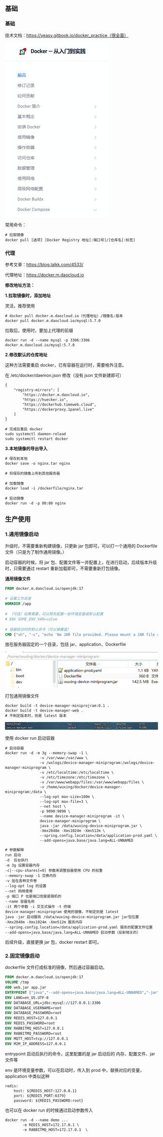 ## 基础

### 基础

技术文档：https://yeasy.gitbook.io/docker_practice（很全面）

![image-20250212181457245](pic/08-docker/image-20250212181457245.png)

常用命令：

```shell
# 拉取镜像
docker pull [选项] [Docker Registry 地址[:端口号]/]仓库名[:标签]
```

### 代理

参考文章：https://blog.lalkk.com/4533/

代理地址：https://docker.m.daocloud.io

**修改地址方法：**

**1.拉取镜像时，添加地址**

灵活，推荐使用

```shell
# docker pull docker.m.daocloud.io（代理地址）/镜像名:版本
docker pull docker.m.daocloud.io/mysql:5.7.0
```

拉取后，使用时，要加上代理的前缀

```shell
docker run -d --name mysql -p 3306:3306 docker.m.daocloud.io/mysql:5.7.0
```

**2.修改默认的仓库地址**

这种方法需要重启 docker，已有容器在运行时，需要格外注意。

在 /etc/docker/daemon.json 修改（没有 json 文件新建即可）

```shell
{
    "registry-mirrors": [
        "https://docker.m.daocloud.io",
        "https://huecker.io",
        "https://dockerhub.timeweb.cloud",
        "https://dockerproxy.1panel.live"
    ]
}

# 完成后重启 docker
sudo systemctl daemon-reload
sudo systemctl restart docker
```

**3.本地镜像的导出导入**

```shell
# 保存到本地
docker save -o nginx.tar nginx

# 将保存的镜像上传到其他服务器

# 加载镜像
docker load -i /dockerfile/nginx.tar

# 启动镜像
docker run -d -p 80:80 nginx
```

## 生产使用

### 1.通用镜像启动

升级时，不需要重新构建镜像，只更新 jar 包即可，可以打一个通用的 Dockerfile 文件（只是为了制作通用镜像。）

启动容器的时候，将 jar 包、配置文件等一并配置上，在进行启动，后续版本升级时，只需要通过 restart 重新加载即可，不需要重新打包镜像。

**通用镜像文件**

```dockerfile
FROM docker.m.daocloud.io/openjdk:17

# 设置工作目录
WORKDIR /app

# （可选）如果需要，可以预先配置一些环境变量或默认配置
# ENV SOME_ENV_VAR=value

# 容器启动时的默认命令（可以被覆盖）
CMD ["sh", "-c", "echo 'No JAR file provided. Please mount a JAR file and restart the container.' && sleep infinity"]
```

放在服务器固定的一个目录，包括 jar、application、Dockerfile

![image-20250212182110761](pic/08-docker/image-20250212182110761.png)

打包通用镜像文件

```shell
docker build -t device-manager-miniprojram:0.1 .
docker build -t device-manager-web .
# 不制定版本时，则是 latest 版本
```

![image-20250212182351028](pic/08-docker/image-20250212182351028.png)

使用 docker run 启动容器

```shell
# 启动容器
docker run -d -m 3g --memory-swap -1 \
				-v /var/www:/var/www \
                -v /wxlogs/device-manager-miniprogram:/wxlogs/device-manager-miniprogram \
                -v /etc/localtime:/etc/localtime \
                -v /etc/timezone:/etc/timezone \
                -v /var/www/webapp/files:/var/www/webapp/files \
				-v /home/wuxing/docker/device-manager-miniprogram:/data \
                --log-opt max-size=100m \
                --log-opt max-file=3 \
                --net host \
				-p 9090:9090 \
                --name device-manager-miniprogram -it \
				device-manager-miniprogram \
				java -jar /data/wuxing-device-miniprogram.jar \
				-Xmx2048m -Xms1024m -Xmn512m \
				--spring.config.location=/data/application-prod.yaml \
				--add-opens=java.base/java.lang=ALL-UNNAMED
```

```shell
# 参数解释
run 启动
-d  后台执行
-m 3g 设置容器内存
-c|--cpu-shares[=0] 参数来调整容器使用 CPU 的权重
--memory-swap -1 交换内存
-v 挂在各种文件卷
--log-opt log 的设置
--net 网络使用
-p 端口 P 也是端口但是是随机的
--name 容器名称
-it 两个参数 -i 交互式操作 -t 终端
device-manager-miniprogram 使用的镜像，不制定则是 latest
java -jar 启动服务 /data/wuxing-device-miniprogram.jar jar包位置
-Xmx2048m -Xms1024m -Xmn512m 服务内存
--spring.config.location=/data/application-prod.yaml 服务的配置文件位置
--add-opens=java.base/java.lang=ALL-UNNAMED 启动参数（反射相关的）
```

后续升级，直接更换 jar 包，docker restart 即可。

### 2.固定镜像启动

dockerfile 文件打成标准的镜像，然后通过容器启动。

```dockerfile
FROM docker.m.daocloud.io/openjdk:17
VOLUME /tmp
ADD web.jar app.jar
ENTRYPOINT ["java","--add-opens=java.base/java.lang=ALL-UNNAMED","-jar","-Xmx2048m","-Xms1024m","-Xmn512m","-Dspring.profiles.active=prod","-Dfile.encoding=utf-8","/app.jar"]
ENV LANG=en_US.UTF-8
ENV DATABASE_URL=jdbc:mysql://127.0.0.1:3306
ENV DATABASE_USERNAME=root
ENV DATABASE_PASSWORD=root
ENV REDIS_HOST=127.0.0.1
ENV REDIS_PASSWORD=root
ENV RABBITMQ_HOST=127.0.0.1
ENV RABBITMQ_PASSWORD=root
ENV MQTT_HOST=tcp://127.0.0.1
ENV M2M_IP_ADDRESS=127.0.0.1
```

entrypoint 启动后执行的命令，这里配置的是 jar 启动后的 内存、配置文件、jar 文件等

env 是环境变量参数，可以在启动时，传入到 prod 中，替换对应的变量，application 中类似这种

```shell
redis:
    host: ${REDIS_HOST:127.0.0.1}
    port: ${REDIS_PORT:6379}
    password: ${REDIS_PASSWORD:root}
```

也可以在 docker run 的时候通过启动参数传入

```shell
docker run -d --name demo ...
		-e REDIS_HOST=172.17.0.1 \
        -e RABBITMQ_HOST=172.17.0.1  \
```

